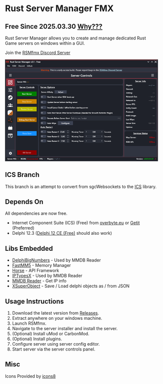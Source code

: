 # Rust Server Manager FMX

## Free Since 2025.03.30 [Why???](https://github.com/AdriaanBoshoff/RSMfmx_v3.1/blob/main/why-free.md)

Rust Server Manager allows you to create and manage dedicated Rust Game servers on windows within a GUI.

Join the [RSMfmx Discord Server](https://discord.gg/HraUQhtUcN)

![Server Controls](media/ServerControls.png)

## ICS Branch

This branch is an attempt to convert from sgcWebsockets to the [ICS](https://wiki.overbyte.eu/wiki/index.php/Main_Page) library.

## Depends On

All dependencies are now free.

* Internet Component Suite (ICS) (Free) from [overbyte.eu](https://www.esegece.com/websockets) or [Getit](https://getitnow.embarcadero.com/ics-for-fmx-and-vcl-for-delphi/) (Preferred)
* Delphi 12.3 ([Delphi 12 CE (Free)](https://www.embarcadero.com/products/delphi/starter) should also work)

## Libs Embedded

* [DelphiBigNumbers](https://github.com/rvelthuis/DelphiBigNumbers) - Used by MMDB Reader
* [FastMM5](https://github.com/pleriche/FastMM5) - Memory Manager
* [Horse](https://github.com/HashLoad/horse) - API Framework
* [IPTypesX](https://github.com/optinsoft/MMDBReader/blob/master/Source/IPTypesX.pas) - Used by MMDB Reader
* [MMDB Reader](https://github.com/optinsoft/MMDBReader/tree/master) - Get IP info
* [XSuperObject](https://github.com/onryldz/x-superobject) - Save / Load delphi objects as / from JSON

## Usage Instructions

1. Download the latest version from [Releases](https://github.com/AdriaanBoshoff/RSMfmx_v3.1/releases).
2. Extract anywhere on your windows machine.
3. Launch RSMfmx.
4. Navigate to the server installer and install the server.
5. (Optional) Install uMod or CarbonMod.
6. (Optional) Install plugins.
7. Configure server using server config editor.
8. Start server via the server controls panel.

## Misc

Icons Provided by [icons8](https://icons8.com/)
